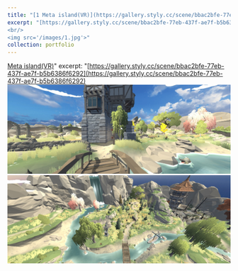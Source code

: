 ```yaml
---
title: "[1 Meta island(VR)](https://gallery.styly.cc/scene/bbac2bfe-77eb-437f-ae7f-b5b6386f6292)"
excerpt: "[https://gallery.styly.cc/scene/bbac2bfe-77eb-437f-ae7f-b5b6386f6292](https://gallery.styly.cc/scene/bbac2bfe-77eb-437f-ae7f-b5b6386f6292)<img src='/images/2.jpg'>
<br/>
<img src='/images/1.jpg'>"
collection: portfolio
---
```

[Meta island(VR)](https://gallery.styly.cc/scene/bbac2bfe-77eb-437f-ae7f-b5b6386f6292)"
excerpt: "[https://gallery.styly.cc/scene/bbac2bfe-77eb-437f-ae7f-b5b6386f6292](https://gallery.styly.cc/scene/bbac2bfe-77eb-437f-ae7f-b5b6386f6292)<img src='/images/2.jpg'><br/>
<img src='/images/1.jpg'>